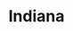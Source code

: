 ---
title: "Indiana"
hashtag: indiana
borders:
  - Illinois
  - Kentucky
  - Lake Michigan
  - Michigan
  - Ohio
subdivision-of:
  - United States
tags:
  - State
  - United States
---